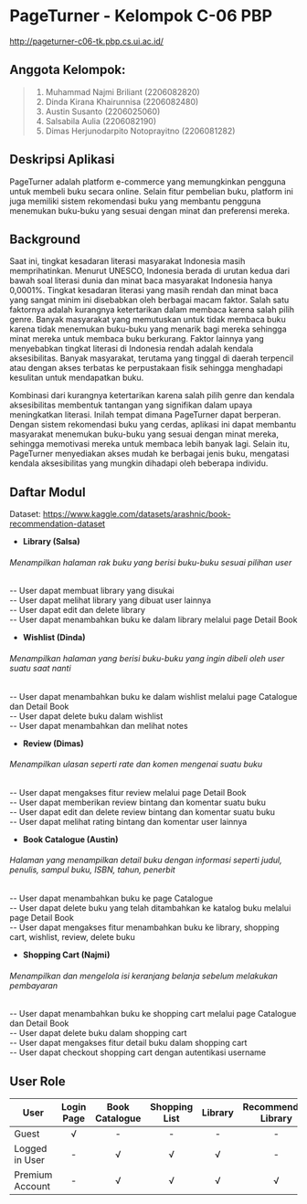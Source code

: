 # PageTurner - Kelompok C-06 PBP
http://pageturner-c06-tk.pbp.cs.ui.ac.id/

## Anggota Kelompok:

> 1. Muhammad Najmi Briliant (2206082820)
> 2. Dinda Kirana Khairunnisa (2206082480)
> 3. Austin Susanto (2206025060)
> 4. Salsabila Aulia (2206082190)
> 5. Dimas Herjunodarpito Notoprayitno (2206081282)

## Deskripsi Aplikasi

PageTurner adalah platform e-commerce yang memungkinkan pengguna untuk membeli buku secara online. Selain fitur pembelian buku, platform ini juga memiliki sistem rekomendasi buku yang membantu pengguna menemukan buku-buku yang sesuai dengan minat dan preferensi mereka.

## Background

Saat ini, tingkat kesadaran literasi masyarakat Indonesia masih memprihatinkan. Menurut UNESCO, Indonesia berada di urutan kedua dari bawah soal literasi dunia dan minat baca masyarakat Indonesia hanya 0,0001%. Tingkat kesadaran literasi yang masih rendah dan minat baca yang sangat minim ini disebabkan oleh berbagai macam faktor. Salah satu faktornya adalah kurangnya ketertarikan dalam membaca karena salah pilih genre. Banyak masyarakat yang memutuskan untuk tidak membaca buku karena tidak menemukan buku-buku yang menarik bagi mereka sehingga minat mereka untuk membaca buku berkurang. Faktor lainnya yang menyebabkan tingkat literasi di Indonesia rendah adalah kendala aksesibilitas. Banyak masyarakat, terutama yang tinggal di daerah terpencil atau dengan akses terbatas ke perpustakaan fisik sehingga menghadapi kesulitan untuk mendapatkan buku. 

Kombinasi dari kurangnya ketertarikan karena salah pilih genre dan kendala aksesibilitas membentuk tantangan yang signifikan dalam upaya meningkatkan literasi. Inilah tempat dimana PageTurner dapat berperan. Dengan sistem rekomendasi buku yang cerdas, aplikasi ini dapat membantu masyarakat menemukan buku-buku yang sesuai dengan minat mereka, sehingga memotivasi mereka untuk membaca lebih banyak lagi. Selain itu, PageTurner menyediakan akses mudah ke berbagai jenis buku, mengatasi kendala aksesibilitas yang mungkin dihadapi oleh beberapa individu.

## Daftar Modul
Dataset: https://www.kaggle.com/datasets/arashnic/book-recommendation-dataset  

- **Library (Salsa)**
###### Menampilkan halaman rak buku yang berisi buku-buku sesuai pilihan user
-- User dapat membuat library yang disukai <br />
-- User dapat melihat library yang dibuat user lainnya <br />
-- User dapat edit dan delete library <br />
-- User dapat menambahkan buku ke dalam library melalui page Detail Book <br />

- **Wishlist (Dinda)**
###### Menampilkan halaman yang berisi buku-buku yang ingin dibeli oleh user suatu saat nanti
-- User dapat menambahkan buku ke dalam wishlist melalui page Catalogue dan Detail Book <br />
-- User dapat delete buku dalam wishlist <br />
-- User dapat menambahkan dan melihat notes <br />

- **Review (Dimas)**
###### Menampilkan ulasan seperti rate dan komen mengenai suatu buku 
-- User dapat mengakses fitur review melalui page Detail Book <br />
-- User dapat memberikan review bintang dan komentar suatu buku <br />
-- User dapat edit dan delete review bintang dan komentar suatu buku <br />
-- User dapat melihat rating bintang dan komentar user lainnya <br />

- **Book Catalogue (Austin)**
###### Halaman yang menampilkan detail buku dengan informasi seperti judul, penulis, sampul buku, ISBN, tahun, penerbit
-- User dapat menambahkan buku ke page Catalogue <br />
-- User dapat delete buku yang telah ditambahkan ke katalog buku melalui page Detail Book <br />
-- User dapat mengakses fitur menambahkan buku ke library, shopping cart, wishlist, review, delete buku <br />

- **Shopping Cart (Najmi)**
###### Menampilkan dan mengelola isi keranjang belanja sebelum melakukan pembayaran
-- User dapat menambahkan buku ke shopping cart melalui page Catalogue dan Detail Book <br />
-- User dapat delete buku dalam shopping cart <br />
-- User dapat mengakses fitur detail buku dalam shopping cart <br />
-- User dapat checkout shopping cart dengan autentikasi username <br />


## User Role
| User            | Login Page | Book Catalogue | Shopping List | Library | Recommended Library | Review | Wishlist | 
| --------------- | :-------: | :------------: | :-----------: | :-----: | :------------------: | :----: | :------: |
| Guest           |     √     |       -        |       -       |    -    |          -           |   -    |    -    | 
| Logged in User  |     -     |       √        |       √       |    √    |          -           |   √    |    -     | 
| Premium Account |     -     |       √        |       √       |    √    |          √           |   √    |    √     |
